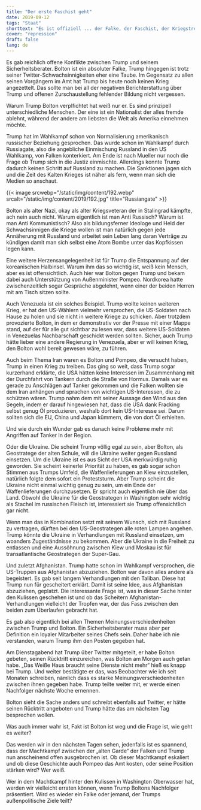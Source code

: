 ```yaml
---
title: "Der erste Faschist geht"
date: 2019-09-12
tags: "Staat"
shorttext: "Es ist offiziell ... der Falke, der Faschist, der Kriegstreiber, der alte unzufriedene kalte Krieger verlässt Trump ..."
cover: "repression"
draft: false
lang: de
---
```


Es gab reichlich offene Konflikte zwischen Trump und seinem Sicherheitsberater. Bolton ist ein absoluter Falke, Trump hingegen ist trotz seiner Twitter-Schwachsinnigkeiten eher eine Taube. Im Gegensatz zu allen seinen Vorgängern im Amt hat Trump bis heute noch keinen Krieg angezettelt. Das sollte man bei all der negativen Berichterstattung über Trump und offenen Zurschaustellung fehlender Bildung nicht vergessen.

Warum Trump Bolton verplfichtet hat weiß nur er. Es sind prinzipell unterschiedliche Menschen. Der eine ist ein Nationalist der alles fremde ablehnt, während der andere am liebsten die Welt als Amerika einnehmen möchte. 

Trump hat im Wahlkampf schon von Normalisierung amerikanisch russischer Beziehung gesprochen. Das wurde schon im Wahlkampf durch Russiagate, also die angebliche Einmischung Russland in den US Wahlkamp, von Falken konterkiert. Am Ende ist nach Mueller nur noch die Frage ob Trump sich in die Justiz einmischte. Allerdings konnte Trump dadurch keinen Schritt auf Russland zu machen. Die Sanktionen jagen sich und die Zeit des Kalten Krieges ist näher als fern, wenn man sich die Medien so anschaut. 

{{< image srcwebp="/static/img/content/192.webp" srcalt="/static/img/content/2019/192.jpg" title="Russiangate" >}}

Bolton als alter Nazi, okay als alter Kriegsveteran der in Stalingrad kämpfte, ach nein auch nicht. Warum eigentlich ist man Anti Russisch? Warum ist man Anti Kommunistisch? Also als bildungsferner Ideologe und Held der Schwachsinnigen die Kriege wollen ist man natürlich gegen jede Annäherung mit Russland und arbeitet sein Leben lang daran Verträge zu kündigen damit man sich selbst eine Atom Bombe unter das Kopfkissen legen kann. 

Eine weitere Herzensangelegenheit ist für Trump die Entspannung auf der koreanischen Halbinsel. Warum ihm das so wichtig ist, weiß kein Mensch, aber es ist offensichtlich. Auch hier war Bolton gegen Trump und bekam dabei auch Unterstützung von Außenminister Pompeo. Nordkorea hatte zwischenzeitlich sogar Gespräche abgelehnt, wenn einer der beiden Herren mit am Tisch sitzen sollte.

Auch Venezuela ist ein solches Beispiel. Trump wollte keinen weiteren Krieg, er hat den US-Wählern vielmehr versprochen, die US-Soldaten nach Hause zu holen und sie nicht in weitere Kriege zu schicken. Aber trotzdem provozierte Bolton, in dem er demonstrativ vor der Presse mit einer Mappe stand, auf der für alle gut sichtbar zu lesen war, dass weitere US-Soldaten in Venezuelas Nachbarschaft geschickt werden sollten. Sicher, auch Trump hätte lieber eine andere Regierung in Venezuela, aber er will keinen Krieg, den Bolton wohl bereit gewesen wäre, zu führen.

Auch beim Thema Iran waren es Bolton und Pompeo, die versucht haben, Trump in einen Krieg zu treiben. Das ging so weit, dass Trump sogar kurzerhand erklärte, die USA hätten keine Interessen im Zusammenhang mit der Durchfahrt von Tankern durch die Straße von Hormus. Damals war es gerade zu Anschlägen auf Tanker gekommen und die Falken wollten sie dem Iran anhängen und sprachen von wichtigen US-Interessen, die zu schützen wären. Trump nahm dem mit seiner Aussage den Wind aus den Segeln, indem er darauf hingewiesen hat, dass die USA dank Fracking selbst genug Öl produzieren, weshalb dort kein US-Interesse sei. Darum sollten sich die EU, China und Japan kümmern, die von dort Öl erhielten.

Und wie durch ein Wunder gab es danach keine Probleme mehr mit Angriffen auf Tanker in der Region.

Oder die Ukraine. Die scheint Trump völlig egal zu sein, aber Bolton, als Geostratege der alten Schule, will die Ukraine weiter gegen Russland einsetzen. Um die Ukraine ist es aus Sicht der USA merkwürdig ruhig geworden. Sie scheint keinerlei Priorität zu haben, es gab sogar schon Stimmen aus Trumps Umfeld, die Waffenlieferungen an Kiew einzustellen, natürlich folgte dem sofort ein Proteststurm. Aber Trump scheint die Ukraine nicht einmal wichtig genug zu sein, um ein Ende der Waffenlieferungen durchzusetzen. Er spricht auch eigentlich nie über das Land. Obwohl die Ukraine für die Geostrategen in Washington sehr wichtig als Stachel im russischen Fleisch ist, interessiert sie Trump offensichtlich gar nicht.

Wenn man das in Kombination setzt mit seinem Wunsch, sich mit Russland zu vertragen, dürften bei den US-Geostrategen alle roten Lampen angehen. Trump könnte die Ukraine in Verhandlungen mit Russland einsetzen, um woanders Zugeständnisse zu bekommen. Aber die Ukraine in die Freiheit zu entlassen und eine Aussöhnung zwischen Kiew und Moskau ist für transatlantische Geostrategen der Super-Gau.

Und zuletzt Afghanistan. Trump hatte schon im Wahlkampf versprochen, die US-Truppen aus Afghanistan abzuziehen. Bolton war davon alles andere als begeistert. Es gab seit langem Verhandlungen mit den Taliban. Diese hat Trump nun für gescheitert erklärt. Damit ist seine Idee, aus Afghanistan abzuziehen, geplatzt. Die interessante Frage ist, was in dieser Sache hinter den Kulissen geschehen ist und ob das Scheitern Afghanistan-Verhandlungen vielleicht der Tropfen war, der das Fass zwischen den beiden zum Überlaufen gebracht hat.

Es gab also eigentlich bei allen Themen Meinungsverschiedenheiten zwischen Trump und Bolton. Ein Sicherheitsberater muss aber per Definition ein loyaler Mitarbeiter seines Chefs sein. Daher habe ich nie verstanden, warum Trump ihm den Posten gegeben hat.

Am Dienstagabend hat Trump über Twitter mitgeteilt, er habe Bolton gebeten, seinen Rücktritt einzureichen, was Bolton am Morgen auch getan habe. „Das Weiße Haus braucht seine Dienste nicht mehr“ hieß es knapp bei Trump. Und weiter bestätigte er das, was Beobachter wie ich seit Monaten schreiben, nämlich dass es starke Meinungsverschiedenheiten zwischen ihnen gegeben habe. Trump teilte weiter mit, er werde einen Nachfolger nächste Woche ernennen.

Bolton sieht die Sache anders und schreibt ebenfalls auf Twitter, er hätte seinen Rücktritt angeboten und Trump hätte das am nächsten Tag besprechen wollen.

Was auch immer wahr ist, Fakt ist Bolton ist weg und die Frage ist, wie geht es weiter?

Das werden wir in den nächsten Tagen sehen, jedenfalls ist es spannend, dass der Machtkampf zwischen der „alten Garde“ der Falken und Trump nun anscheinend offen ausgebrochen ist. Ob dieser Machtkampf eskaliert und ob diese Geschichte auch Pompeo das Amt kosten, oder seine Position stärken wird? Wer weiß.

Wer in dem Machtkampf hinter den Kulissen in Washington Oberwasser hat, werden wir vielleicht erraten können, wenn Trump Boltons Nachfolger präsentiert. Wird es wieder ein Falke oder jemand, der Trumps außenpolitische Ziele teilt?
